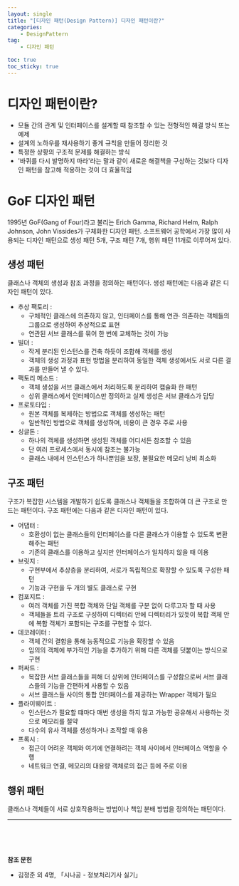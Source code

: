 ```yaml
---
layout: single
title: "[디자인 패턴(Design Pattern)] 디자인 패턴이란?"
categories: 
    - DesignPattern
tag:
    - 디자인 패턴

toc: true
toc_sticky: true
---
```


# 디자인 패턴이란?
- 모듈 간의 관계 및 인터페이스를 설계할 때 참조할 수 있는 전형적인 해결 방식 또는 예제
- 설계의 노하우를 재사용하기 좋게 규칙을 만들어 정리한 것
- 특정한 상황의 구조적 문제를 해결하는 방식
- '바퀴를 다시 발명하지 마라'라는 말과 같이 새로운 해결책을 구상하는 것보다 디자인 패턴을 참고해 적용하는 것이 더 효율적임

# GoF 디자인 패턴
1995년 GoF(Gang of Four)라고 불리는 Erich Gamma, Richard Helm, Ralph Johnson, John Vissides가 구체화한 디자인 패턴. 
소프트웨어 공학에서 가장 많이 사용되는 디자인 패턴으로 생성 패턴 5개, 구조 패턴 7개, 행위 패턴 11개로 이루어져 있다.


## 생성 패턴
클래스나 객체의 생성과 참조 과정을 정의하는 패턴이다. 생성 패턴에는 다음과 같은 디자인 패턴이 있다.
- 추상 팩토리 :
    + 구체적인 클래스에 의존하지 않고, 인터페이스를 통해 연관∙ 의존하는 객체들의 그룹으로 생성하여 추상적으로 표현
    + 연관된 서브 클래스를 묶어 한 번에 교체하는 것이 가능
- 빌더 :
    + 작게 분리된 인스턴스를 건축 하듯이 조합해 객체를 생성
    + 객체의 생성 과정과 표현 방법을 분리하여 동일한 객체 생성에서도 서로 다른 결과를 만들어 낼 수 있다.
- 팩토리 메소드 :
    + 객체 생성을 서브 클래스에서 처리하도록 분리하여 캡슐화 한 패턴
    + 상위 클래스에서 인터페이스만 정의하고 실제 생성은 서브 클래스가 담당
- 프로토타입 :
    + 원본 객체를 복제하는 방법으로 객체를 생성하는 패턴
    + 일반적인 방법으로 객체를 생성하며, 비용이 큰 경우 주로 사용
- 싱글톤 :
    + 하나의 객체를 생성하면 생성된 객체를 어디서든 참조할 수 있음
    + 단 여러 프로세스에서 동시에 참조는 불가능
    + 클래스 내에서 인스턴스가 하나뿐임을 보장, 불필요한 메모리 낭비 최소화

## 구조 패턴
구조가 복잡한 시스템을 개발하기 쉽도록 클래스나 객체들을 조합하여 더 큰 구조로 만드는 패턴이다. 구조 패턴에는 다음과 같은 디자인 패턴이 있다.
- 어댑터 : 
    + 호환성이 없는 클래스들의 인터페이스를 다른 클래스가 이용할 수 있도록 변환해주는 패턴
    + 기존의 클래스를 이용하고 싶지만 인터페이스가 일치하지 않을 때 이용
- 브릿지 :
    + 구현부에서 추상층을 분리하여, 서로가 독립적으로 확장할 수 있도록 구성한 패턴
    + 기능과 구현을 두 개의 별도 클래스로 구현
- 컴포지트 :
    + 여러 객체를 가진 복합 객체와 단일 객체를 구분 없이 다루고자 할 때 사용
    + 객체들을 트리 구조로 구성하여 디렉터리 안에 디렉터리가 있듯이 복합 객체 안에 복합 객체가 포함되는 구조를 구현할 수 있다.
- 데코레이터 :
    + 객체 간의 결합을 통해 능동적으로 기능을 확장할 수 있음
    + 임의의 객체에 부가적인 기능을 추가하기 위해 다른 객체를 덧붙이는 방식으로 구현
- 퍼싸드 :
    + 복잡한 서브 클래스들을 피해 더 상위에 인터페이스를 구성함으로써 서브 클래스들의 기능을 간편하게 사용할 수 있음
    + 서브 클래스들 사이의 통합 인터페이스를 제공하는 Wrapper 객체가 필요
- 플라이웨이트 :
    + 인스턴스가 필요할 떄마다 매번 생성을 하지 않고 가능한 공유해서 사용하는 것으로 메모리를 절약
    + 다수의 유사 객체를 생성하거나 조작할 때 유용
- 프록시 :
    + 접근이 어려운 객체와 여기에 연결하려는 객체 사이에서 인터페이스 역할을 수행
    + 네트워크 연결, 메모리의 대용량 객체로의 접근 등에 주로 이용

## 행위 패턴
클래스나 객체들이 서로 상호작용하는 방법이나 책임 분배 방법을 정의하는 패턴이다.





---
<br>
<br>
<br>


**참조 문헌**
- 김정준 외 4명, 「시나공 - 정보처리기사 실기」 